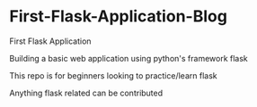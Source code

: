 # First-Flask-Application-Blog
First Flask Application

Building a basic web application using python's framework flask

This repo is for beginners looking to practice/learn flask

Anything flask related can be contributed

